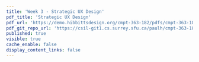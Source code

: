 ```yaml
---
title: 'Week 3 - Strategic UX Design'
pdf_title: 'Strategic UX Design'
pdf_url: 'https://demo.hibbittsdesign.org/cmpt-363-182/pdfs/cmpt-363-182-strategic-ux-design.pdf'
pdf_git_repo_url: 'https://csil-git1.cs.surrey.sfu.ca/paulh/cmpt-363-182-slides/blob/master/strategic-ux-design/slides.md'
published: true
visible: true
cache_enable: false
display_content_links: false
---
```

